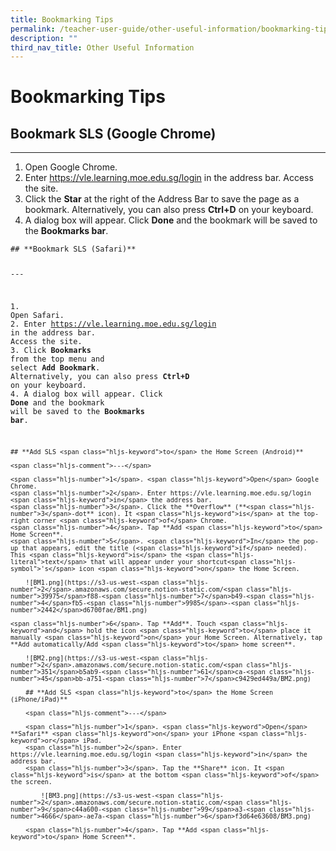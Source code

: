 ```yaml
---
title: Bookmarking Tips
permalink: /teacher-user-guide/other-useful-information/bookmarking-tips/
description: ""
third_nav_title: Other Useful Information
---
```

<h1 id="bookmarking-tips">Bookmarking Tips</h1>
<h2 id="-bookmark-sls-google-chrome-"><strong>Bookmark SLS (Google Chrome)</strong></h2>
<hr>
<ol>
<li>Open Google Chrome.</li>
<li>Enter <a href="https://vle.learning.moe.edu.sg/login">https://vle.learning.moe.edu.sg/login</a> in the address bar. Access the site.</li>
<li>Click the <strong>Star</strong> at the right of the Address Bar to save the page as a bookmark. Alternatively, you can also press <strong>Ctrl+D</strong> on your keyboard.</li>
<li>A dialog box will appear. Click <strong>Done</strong> and the bookmark will be saved to the <strong>Bookmarks bar</strong>.</li>
</ol>
<pre><code>## **Bookmark SLS (Safari)**

<span class="hljs-comment">---</span>

<span class="hljs-number">1</span>. <span class="hljs-keyword">Open</span> Safari.
<span class="hljs-number">2</span>. Enter https://vle.learning.moe.edu.sg/login <span class="hljs-keyword">in</span> the address bar. <span class="hljs-keyword">Access</span> the site.
<span class="hljs-number">3</span>. Click **Bookmarks** from the top menu <span class="hljs-keyword">and</span> <span class="hljs-keyword">select</span> **Add Bookmark**. Alternatively, you can also press **Ctrl+D** <span class="hljs-keyword">on</span> your keyboard.
<span class="hljs-number">4</span>. A dialog box will appear. Click **Done** <span class="hljs-keyword">and</span> the bookmark will be saved <span class="hljs-keyword">to</span> the **Bookmarks bar**.


    ## **Add SLS <span class="hljs-keyword">to</span> the Home Screen (Android)**

    <span class="hljs-comment">---</span>

    <span class="hljs-number">1</span>. <span class="hljs-keyword">Open</span> Google Chrome.
    <span class="hljs-number">2</span>. Enter https://vle.learning.moe.edu.sg/login <span class="hljs-keyword">in</span> the address bar.
    <span class="hljs-number">3</span>. Click the **Overflow** (**<span class="hljs-number">3</span>-dot** icon). It <span class="hljs-keyword">is</span> at the top-right corner <span class="hljs-keyword">of</span> Chrome.
    <span class="hljs-number">4</span>. Tap **Add <span class="hljs-keyword">to</span> Home Screen**.
    <span class="hljs-number">5</span>. <span class="hljs-keyword">In</span> the pop-up that appears, edit the title (<span class="hljs-keyword">if</span> needed). This <span class="hljs-keyword">is</span> the <span class="hljs-literal">text</span> that will appear under your shortcut<span class="hljs-symbol">'s</span> icon <span class="hljs-keyword">on</span> the Home Screen.

        ![BM1.png](https://s3-us-west-<span class="hljs-number">2</span>.amazonaws.com/secure.notion-static.com/<span class="hljs-number">39975</span>f88-<span class="hljs-number">7</span>b49-<span class="hljs-number">4</span>fb5-<span class="hljs-number">9985</span>-<span class="hljs-number">2442</span>d6700fae/BM1.png)

    <span class="hljs-number">6</span>. Tap **Add**. Touch <span class="hljs-keyword">and</span> hold the icon <span class="hljs-keyword">to</span> place it manually <span class="hljs-keyword">on</span> your Home Screen. Alternatively, tap **Add automatically/Add <span class="hljs-keyword">to</span> home screen**.

        ![BM2.png](https://s3-us-west-<span class="hljs-number">2</span>.amazonaws.com/secure.notion-static.com/<span class="hljs-number">351</span>b5ab9-<span class="hljs-number">61</span>ca-<span class="hljs-number">45</span>bb-a751-<span class="hljs-number">7</span>c9429ed449a/BM2.png)

        ## **Add SLS <span class="hljs-keyword">to</span> the Home Screen (iPhone/iPad)**

        <span class="hljs-comment">---</span>

        <span class="hljs-number">1</span>. <span class="hljs-keyword">Open</span> **Safari** <span class="hljs-keyword">on</span> your iPhone <span class="hljs-keyword">or</span> iPad.
        <span class="hljs-number">2</span>. Enter https://vle.learning.moe.edu.sg/login <span class="hljs-keyword">in</span> the address bar.
        <span class="hljs-number">3</span>. Tap the **Share** icon. It <span class="hljs-keyword">is</span> at the bottom <span class="hljs-keyword">of</span> the screen.

            ![BM3.png](https://s3-us-west-<span class="hljs-number">2</span>.amazonaws.com/secure.notion-static.com/<span class="hljs-number">9</span>c44a600-<span class="hljs-number">99</span>a3-<span class="hljs-number">4666</span>-ae7a-<span class="hljs-number">6</span>f3d64e63608/BM3.png)

        <span class="hljs-number">4</span>. Tap **Add <span class="hljs-keyword">to</span> Home Screen**.
</code></pre>